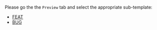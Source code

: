 Please go the the `Preview` tab and select the appropriate sub-template:

* [FEAT](?expand=1&template=pull_request_template_feature.md)
* [BUG](?expand=1&template=pull_request_template_bug.md)
